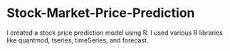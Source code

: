 # Stock-Market-Price-Prediction
I created a stock price prediction model using R. I used various R libraries like quantmod, tseries, timeSeries, and forecast.
